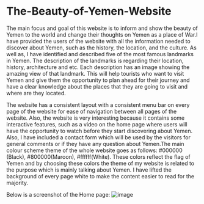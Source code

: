 # The-Beauty-of-Yemen-Website

The main focus and goal of this website is to inform and show the beauty of Yemen to the world and change their thoughts on Yemen as a place of War.I have provided the users of the website with all the information needed to discover about Yemen, such as the history, the location, and the culture. As well as, I have identified and described five of the most famous landmarks in Yemen. The description of the landmarks is regarding their location, history, architecture and etc. Each description has an image showing the amazing view of that landmark. This will help tourists who want to visit Yemen and give them the opportunity to plan ahead for their journey and have a clear knowledge about the places that they are going to visit and where are they located. 

The website has a consistent layout with a consistent menu bar on every page of the website for ease of navigation between all pages of the website.  Also, the website is very interesting because it contains some interactive features, such as a video on the home page where users will have the opportunity to watch before they start discovering about Yemen. Also, I have included a contact form which will be used by the visitors for general comments or if they have any question about Yemen.The main colour scheme theme of the whole website goes as follows: #000000 (Black), #800000(Maroon), #ffffff(White). These colors reflect the flag of Yemen and by choosing these colors the theme of my website is related to the purpose which is mainly talking about Yemen. I have lifted the background of every page white to make the content easier to read for the majority. 

Below is a screenshot of the Home page:
![image](https://user-images.githubusercontent.com/99501966/215361338-4fc3c2f2-19c0-42c3-a2f3-1c7a28fb1a50.png)
